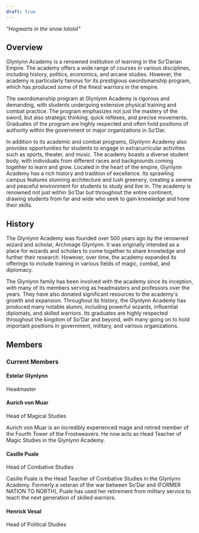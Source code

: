 ```yaml
---
draft: true
---
```


*"Hogwarts in the snow lololol"*
## Overview
Glynlynn Academy is a renowned institution of learning in the So'Darian Empire. The academy offers a wide range of courses in various disciplines, including history, politics, economics, and arcane studies. However, the academy is particularly famous for its prestigious swordsmanship program, which has produced some of the finest warriors in the empire. 

The swordsmanship program at Glynlynn Academy is rigorous and demanding, with students undergoing extensive physical training and combat practice. The program emphasizes not just the mastery of the sword, but also strategic thinking, quick reflexes, and precise movements. Graduates of the program are highly respected and often hold positions of authority within the government or major organizations in So'Dar.

In addition to its academic and combat programs, Glynlynn Academy also provides opportunities for students to engage in extracurricular activities such as sports, theater, and music. The academy boasts a diverse student body, with individuals from different races and backgrounds coming together to learn and grow. Located in the heart of the empire, Glynlynn Academy has a rich history and tradition of excellence. Its sprawling campus features stunning architecture and lush greenery, creating a serene and peaceful environment for students to study and live in. The academy is renowned not just within So'Dar but throughout the entire continent, drawing students from far and wide who seek to gain knowledge and hone their skills.
## History
The Glynlynn Academy was founded over 500 years ago by the renowned wizard and scholar, Archmage Glynlynn. It was originally intended as a place for wizards and scholars to come together to share knowledge and further their research. However, over time, the academy expanded its offerings to include training in various fields of magic, combat, and diplomacy.

The Glynlynn family has been involved with the academy since its inception, with many of its members serving as headmasters and professors over the years. They have also donated significant resources to the academy's growth and expansion. Throughout its history, the Glynlynn Academy has produced many notable alumni, including powerful wizards, influential diplomats, and skilled warriors. Its graduates are highly respected throughout the kingdom of So'Dar and beyond, with many going on to hold important positions in government, military, and various organizations.
## Members
### Current Members
#### Estelar Glynlynn
Headmaster
#### Aurich von Muar
Head of Magical Studies

Aurich von Muar is an incredibly experienced mage and retired member of the Fourth Tower of the Frostweavers. He now acts as Head Teacher of Magic Studies in the Glynlynn Academy.
#### Casille Puale
Head of Combative Studies

Casille Puale is the Head Teacher of Combative Studies in the Glynlynn Academy. Formerly a veteran of the war between So’Dar and (FORMER NATION TO NORTH), Puale has used her retirement from military service to teach the next generation of skilled warriors.
#### Henrick Vesal
Head of Political Studies
